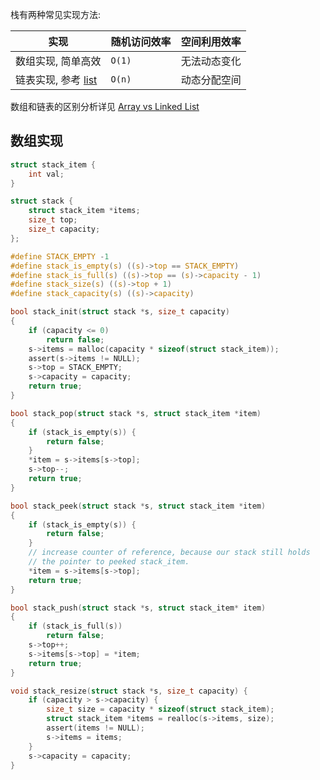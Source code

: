 栈有两种常见实现方法:

| 实现                                         | 随机访问效率 | 空间利用效率 |
| -------------------------------------------- | ------------ | ------------ |
| 数组实现, 简单高效                           | `O(1)`       | 无法动态变化 |
| 链表实现, 参考 [list](linked%20list/list.md) | `O(n)`       | 动态分配空间             |

数组和链表的区别分析详见 [Array vs Linked List](linked%20list%20or%20array.md)

## 数组实现

```c
struct stack_item {
	int val;
} 

struct stack {
	struct stack_item *items;
	size_t top;
	size_t capacity;
};

#define STACK_EMPTY -1
#define stack_is_empty(s) ((s)->top == STACK_EMPTY)
#define stack_is_full(s) ((s)->top == (s)->capacity - 1)
#define stack_size(s) ((s)->top + 1)
#define stack_capacity(s) ((s)->capacity)

bool stack_init(struct stack *s, size_t capacity)
{
	if (capacity <= 0)
		return false;
	s->items = malloc(capacity * sizeof(struct stack_item));	
	assert(s->items != NULL);
	s->top = STACK_EMPTY;
	s->capacity = capacity;
	return true;
}

bool stack_pop(struct stack *s, struct stack_item *item) 
{
	if (stack_is_empty(s)) {
		return false;
	}
	*item = s->items[s->top];
	s->top--;
	return true;
}

bool stack_peek(struct stack *s, struct stack_item *item)
{
	if (stack_is_empty(s)) {
		return false;
	}
	// increase counter of reference, because our stack still holds 
	// the pointer to peeked stack_item.
	*item = s->items[s->top];
	return true;
}

bool stack_push(struct stack *s, struct stack_item* item) 
{
	if (stack_is_full(s))
		return false;
	s->top++;
	s->items[s->top] = *item;
	return true;
}

void stack_resize(struct stack *s, size_t capacity) {
	if (capacity > s->capacity) {
		size_t size = capacity * sizeof(struct stack_item);
		struct stack_item *items = realloc(s->items, size); 
		assert(items != NULL);
		s->items = items;
	}
	s->capacity = capacity;
}
```

